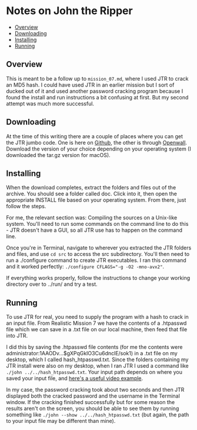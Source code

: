 # Notes on John the Ripper

- [Overview](#overview)
- [Downloading](#downloading)
- [Installing](#installing)
- [Running](#running)

## Overview
This is meant to be a follow up to `mission_07.md`, where I used JTR to crack an MD5 hash. I could have used JTR in an earlier mission but I sort of ducked out of it and used another password cracking program because I found the install and run instructions a bit confusing at first. But my second attempt was much more successful.

## Downloading
At the time of this writing there are a couple of places where you can get the JTR jumbo code. One is here on [Github](https://github.com/magnumripper/JohnTheRipper), the other is through [Openwall](https://www.openwall.com/john/). Download the version of your choice depending on your operating system (I downloaded the tar.gz version for macOS).

## Installing
When the download completes, extract the folders and files out of the archive. You should see a folder called doc. Click into it, then open the appropriate INSTALL file based on your operating system. From there, just follow the steps.

For me, the relevant section was: Compiling the sources on a Unix-like system. You'll need to run some commands on the command line to do this - JTR doesn't have a GUI, so all JTR use has to happen on the command line.

Once you're in Terminal, navigate to wherever you extracted the JTR folders and files, and use `cd src` to access the src subdirectory. You'll then need to run a ./configure command to create JTR executables. I ran this command and it worked perfectly: `./configure CFLAGS="-g -O2 -mno-avx2"`.

If everything works properly, follow the instructions to change your working directory over to ../run/ and try a test.

## Running
To use JTR for real, you need to supply the program with a hash to crack in an input file. From Realistic Mission 7 we have the contents of a .htpasswd file which we can save in a .txt file on our local machine, then feed that file into JTR. 

I did this by saving the .htpasswd file contents (for me the contents were administrator:$1$AAODv...$gXPqGkIO3Cu6dnclE/sok1) in a .txt file on my desktop, which I called hash_htpasswd.txt. Since the folders containing my JTR install were also on my desktop, when I ran JTR I used a command like `./john ../../hash_htpasswd.txt`. Your input path depends on where you saved your input file, and [here's a useful video example](https://www.youtube.com/watch?v=p_hUc8tCKzE&t=175).

In my case, the password cracking took about two seconds and then JTR displayed both the cracked password and the username in the Terminal window. If the cracking finished successfully but for some reason the results aren't on the screen, you should be able to see them by running something like `./john --show ../../hash_htpasswd.txt` (but again, the path to your input file may be different than mine).
